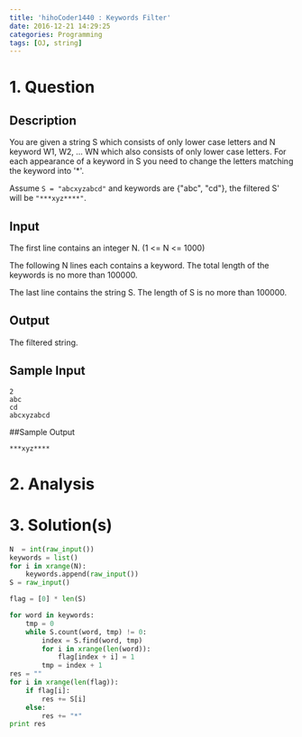 ```yaml
---
title: 'hihoCoder1440 : Keywords Filter'
date: 2016-12-21 14:29:25
categories: Programming
tags: [OJ, string]
---
```


# 1. Question
## Description
You are given a string S which consists of only lower case letters and N keyword W1, W2, ... WN which also consists of only lower case letters. For each appearance of a keyword in S you need to change the letters matching the keyword into '\*'.

Assume ```S = "abcxyzabcd"``` and keywords are {"abc", "cd"}, the filtered S' will be ```"***xyz****"```.

## Input
The first line contains an integer N. (1 <= N <= 1000)

The following N lines each contains a keyword. The total length of the keywords is no more than 100000.

The last line contains the string S. The length of S is no more than 100000.

## Output
The filtered string.

## Sample Input
```
2  
abc  
cd  
abcxyzabcd
```
##Sample Output
```
***xyz****
```
# 2. Analysis
# 3. Solution(s)
```python
N  = int(raw_input())
keywords = list()
for i in xrange(N):
    keywords.append(raw_input())
S = raw_input()

flag = [0] * len(S)

for word in keywords:
    tmp = 0
    while S.count(word, tmp) != 0:
        index = S.find(word, tmp)
        for i in xrange(len(word)):
            flag[index + i] = 1
        tmp = index + 1
res = ""
for i in xrange(len(flag)):
    if flag[i]:
        res += S[i]
    else:
        res += "*"
print res
```
